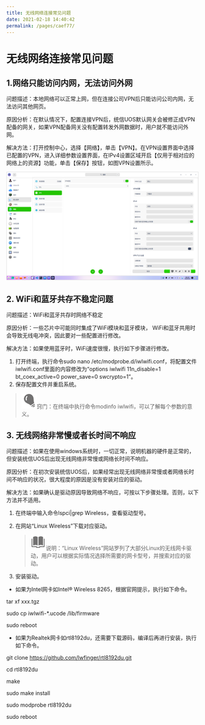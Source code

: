 ```yaml
---
title: 无线网络连接常见问题
date: 2021-02-18 14:40:42
permalink: /pages/caef77/
---
```

# 无线网络连接常见问题

## 1.网络只能访问内网，无法访问外网

问题描述：本地网络可以正常上网，但在连接公司VPN后只能访问公司内网，无法访问其他网页。

原因分析：在默认情况下，配置连接VPN后，统信UOS默认网关会被修正成VPN配备的网关，如果VPN配备网关没有配置转发外网数据时，用户就不能访问外网。

解决方法：打开控制中心，选择【网络】，单击【VPN】。在VPN设置界面中选择已配置的VPN，进入详细参数设置界面，在IPv4设置区域开启【仅用于相对应的网络上的资源】功能，单击【保存】按钮，如图VPN设置所示。

![img](fig/vpn_setting.png) 



## 2. WiFi和蓝牙共存不稳定问题

问题描述：WiFi和蓝牙共存时网络不稳定

原因分析：一些芯片中可能同时集成了WiFi模块和蓝牙模块， WiFi和蓝牙共用时会导致无线电冲突，因此要对一些配置进行修改。

解决方法：如果使用蓝牙时，WiFi速度很慢，执行如下步骤进行修改。
1. 打开终端，执行命令sudo nano /etc/modprobe.d/iwlwifi.conf，将配置文件iwlwifi.conf里面的内容修改为“options iwlwifi 11n_disable=1 bt_coex_active=0 power_save=0 swcrypto=1”。
2. 保存配置文件并重启系统。

> ![tips](fig/tips.svg)窍门：在终端中执行命令modinfo iwlwifi，可以了解每个参数的意义。

## 3. 无线网络非常慢或者长时间不响应

问题描述：如果在使用windows系统时，一切正常，说明机器的硬件是正常的，但安装统信UOS后出现无线网络非常慢或网络长时间不响应。

原因分析：在初次安装统信UOS后，如果经常出现无线网络非常慢或者网络长时间不响应的状况，很大程度的原因是没有安装对应的驱动。

解决方法：如果确认是驱动原因导致网络不响应，可按以下步骤处理。否则，以下方法并不适用。

1. 在终端中输入命令lspci|grep Wireless，查看驱动型号。
2. 在网站“Linux Wireless”下载对应驱动。

   > ![notes](fig/notes.svg)说明：“Linux Wireless”网站罗列了大部分Linux的无线网卡驱动，用户可以根据实际情况选择所需要的网卡型号，并搜索对应的驱动。

3. 安装驱动。

- 如果为Intel网卡如Intel® Wireless 8265，根据官网提示，执行如下命令。

tar xf xxx.tgz

sudo cp iwlwifi-*.ucode /lib/firmware

sudo reboot

- 如果为Realtek网卡如rtl8192du，还需要下载源码，编译后再进行安装，执行如下命令。

git clone https://github.com/lwfinger/rtl8192du.git

cd rtl8192du

make

sudo make install

sudo modprobe rtl8192du

sudo reboot








